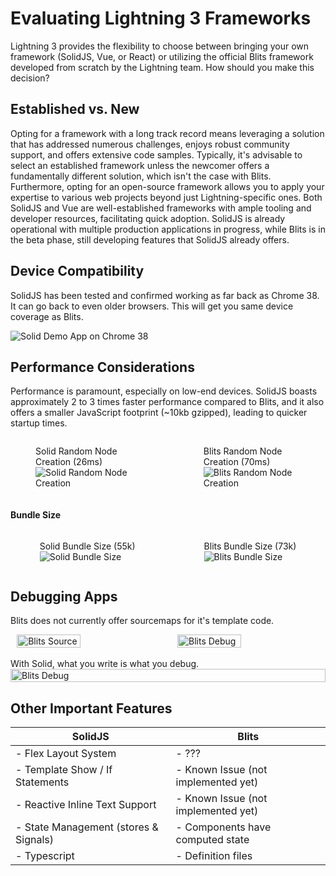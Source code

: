 <style>
  img {
      transition:transform 0.25s ease;
  }

  img:hover {
      -webkit-transform:scale(1.8);
      transform:scale(1.8);
  }
</style>

# Evaluating Lightning 3 Frameworks

Lightning 3 provides the flexibility to choose between bringing your own framework (SolidJS, Vue, or React) or utilizing the official Blits framework developed from scratch by the Lightning team. How should you make this decision?

## Established vs. New

Opting for a framework with a long track record means leveraging a solution that has addressed numerous challenges, enjoys robust community support, and offers extensive code samples. Typically, it's advisable to select an established framework unless the newcomer offers a fundamentally different solution, which isn't the case with Blits. Furthermore, opting for an open-source framework allows you to apply your expertise to various web projects beyond just Lightning-specific ones. Both SolidJS and Vue are well-established frameworks with ample tooling and developer resources, facilitating quick adoption. SolidJS is already operational with multiple production applications in progress, while Blits is in the beta phase, still developing features that SolidJS already offers.

## Device Compatibility

SolidJS has been tested and confirmed working as far back as Chrome 38. It can go back to even older browsers. This will get you same device coverage as Blits.

<img src="images/Chrome38.png" alt="Solid Demo App on Chrome 38">

## Performance Considerations

Performance is paramount, especially on low-end devices. SolidJS boasts approximately 2 to 3 times faster performance compared to Blits, and it also offers a smaller JavaScript footprint (~10kb gzipped), leading to quicker startup times.

<div style="display: flex; justify-content: center; gap: 30px">
  <figure>
    <figcaption>Solid Random Node Creation (26ms)</figcaption>
    <img src="images/Solid-RandomNodes.png" alt="Solid Random Node Creation">
  </figure>

  <figure>
    <figcaption>Blits Random Node Creation (70ms)</figcaption>
    <img src="images/Blits-RandomNodes.png" alt="Blits Random Node Creation">
  </figure>
</div>

#### Bundle Size

<div style="display: flex; justify-content: center; gap: 30px">
  <figure>
    <figcaption>Solid Bundle Size (55k)</figcaption>
    <img src="images/Solid-bundleSize.png" alt="Solid Bundle Size">
  </figure>

  <figure>
    <figcaption>Blits Bundle Size (73k)</figcaption>
    <img src="images/Blits-bundleSize.png" alt="Blits Bundle Size">
  </figure>
</div>

## Debugging Apps

Blits does not currently offer sourcemaps for it's template code.

<div style="display: flex; justify-content: center; gap: 30px">
    <img src="images/Blits-TileSource.png" alt="Blits Source" style="width: 45%;">
    <img src="images/Blits-Debug.png" alt="Blits Debug" style="width: 45%;">
</div>

<br>
With Solid, what you write is what you debug.

<div style="display: flex; justify-content: center; gap: 30px">
    <img src="images/Solid-Debug.png" alt="Blits Debug" style="width: 100%;">
</div>

## Other Important Features

| SolidJS                               | Blits                               |
| ------------------------------------- | ----------------------------------- |
| - Flex Layout System                  | - ???                               |
| - Template Show / If Statements       | - Known Issue (not implemented yet) |
| - Reactive Inline Text Support        | - Known Issue (not implemented yet) |
| - State Management (stores & Signals) | - Components have computed state    |
| - Typescript                          | - Definition files                  |
